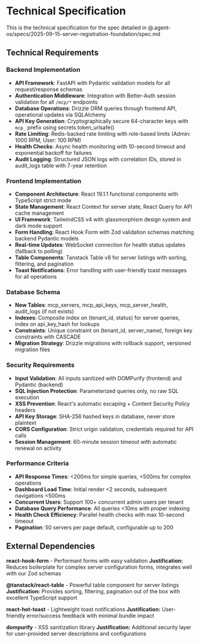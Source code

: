 # Technical Specification

This is the technical specification for the spec detailed in @.agent-os/specs/2025-09-15-server-registration-foundation/spec.md

## Technical Requirements

### Backend Implementation

- **API Framework**: FastAPI with Pydantic validation models for all request/response schemas
- **Authentication Middleware**: Integration with Better-Auth session validation for all `/mcp/*` endpoints
- **Database Operations**: Drizzle ORM queries through frontend API, operational updates via SQLAlchemy
- **API Key Generation**: Cryptographically secure 64-character keys with `mcp_` prefix using secrets.token_urlsafe()
- **Rate Limiting**: Redis-backed rate limiting with role-based limits (Admin: 1000 RPM, User: 100 RPM)
- **Health Checks**: Async health monitoring with 10-second timeout and exponential backoff for failures
- **Audit Logging**: Structured JSON logs with correlation IDs, stored in audit_logs table with 7-year retention

### Frontend Implementation

- **Component Architecture**: React 19.1.1 functional components with TypeScript strict mode
- **State Management**: React Context for server state, React Query for API cache management
- **UI Framework**: TailwindCSS v4 with glassmorphism design system and dark mode support
- **Form Handling**: React Hook Form with Zod validation schemas matching backend Pydantic models
- **Real-time Updates**: WebSocket connection for health status updates (fallback to polling)
- **Table Components**: Tanstack Table v8 for server listings with sorting, filtering, and pagination
- **Toast Notifications**: Error handling with user-friendly toast messages for all operations

### Database Schema

- **New Tables**: mcp_servers, mcp_api_keys, mcp_server_health, audit_logs (if not exists)
- **Indexes**: Composite index on (tenant_id, status) for server queries, index on api_key_hash for lookups
- **Constraints**: Unique constraint on (tenant_id, server_name), foreign key constraints with CASCADE
- **Migration Strategy**: Drizzle migrations with rollback support, versioned migration files

### Security Requirements

- **Input Validation**: All inputs sanitized with DOMPurify (frontend) and Pydantic (backend)
- **SQL Injection Protection**: Parameterized queries only, no raw SQL execution
- **XSS Prevention**: React's automatic escaping + Content Security Policy headers
- **API Key Storage**: SHA-256 hashed keys in database, never store plaintext
- **CORS Configuration**: Strict origin validation, credentials required for API calls
- **Session Management**: 60-minute session timeout with automatic renewal on activity

### Performance Criteria

- **API Response Times**: <200ms for simple queries, <500ms for complex operations
- **Dashboard Load Time**: Initial render <2 seconds, subsequent navigations <500ms
- **Concurrent Users**: Support 100+ concurrent admin users per tenant
- **Database Query Performance**: All queries <10ms with proper indexing
- **Health Check Efficiency**: Parallel health checks with max 10-second timeout
- **Pagination**: 50 servers per page default, configurable up to 200

## External Dependencies

**react-hook-form** - Performant forms with easy validation
**Justification:** Reduces boilerplate for complex server configuration forms, integrates well with our Zod schemas

**@tanstack/react-table** - Powerful table component for server listings
**Justification:** Provides sorting, filtering, pagination out of the box with excellent TypeScript support

**react-hot-toast** - Lightweight toast notifications
**Justification:** User-friendly error/success feedback with minimal bundle impact

**dompurify** - XSS sanitization library
**Justification:** Additional security layer for user-provided server descriptions and configurations